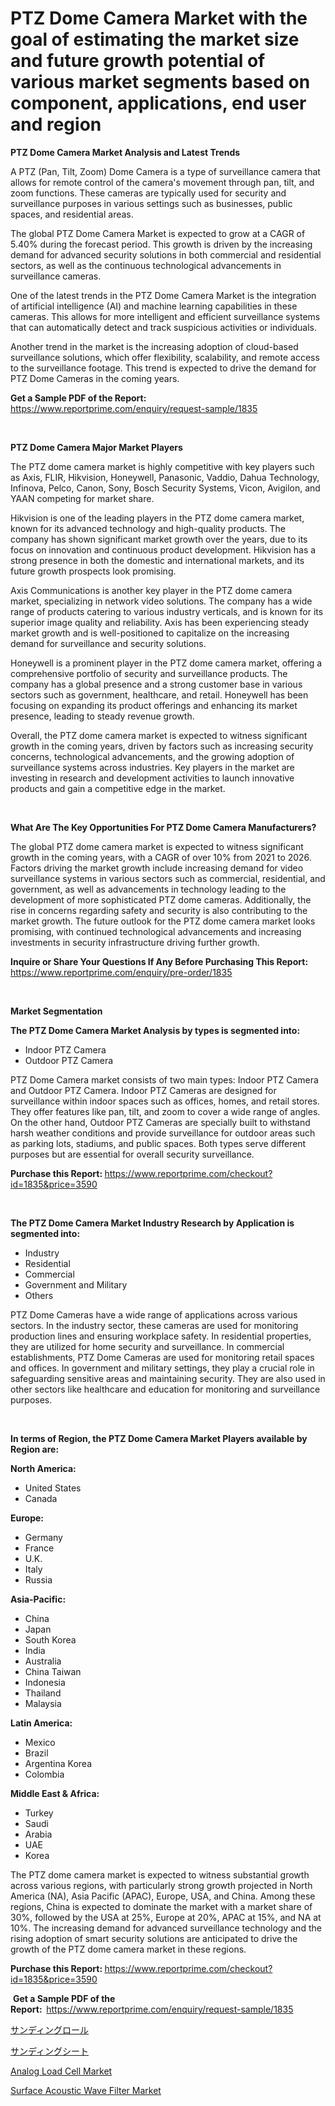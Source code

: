 <p><h1>PTZ Dome Camera Market with the goal of estimating the market size and future growth potential of various market segments based on component, applications, end user and region</h1></p><p><strong>PTZ Dome Camera Market Analysis and Latest Trends</strong></p>
<p><p>A PTZ (Pan, Tilt, Zoom) Dome Camera is a type of surveillance camera that allows for remote control of the camera's movement through pan, tilt, and zoom functions. These cameras are typically used for security and surveillance purposes in various settings such as businesses, public spaces, and residential areas.</p><p>The global PTZ Dome Camera Market is expected to grow at a CAGR of 5.40% during the forecast period. This growth is driven by the increasing demand for advanced security solutions in both commercial and residential sectors, as well as the continuous technological advancements in surveillance cameras.</p><p>One of the latest trends in the PTZ Dome Camera Market is the integration of artificial intelligence (AI) and machine learning capabilities in these cameras. This allows for more intelligent and efficient surveillance systems that can automatically detect and track suspicious activities or individuals.</p><p>Another trend in the market is the increasing adoption of cloud-based surveillance solutions, which offer flexibility, scalability, and remote access to the surveillance footage. This trend is expected to drive the demand for PTZ Dome Cameras in the coming years.</p></p>
<p><strong>Get a Sample PDF of the Report:&nbsp;</strong> <a href="https://www.reportprime.com/enquiry/request-sample/1835">https://www.reportprime.com/enquiry/request-sample/1835</a></p>
<p>&nbsp;</p>
<p><strong>PTZ Dome Camera Major Market Players</strong></p>
<p><p>The PTZ dome camera market is highly competitive with key players such as Axis, FLIR, Hikvision, Honeywell, Panasonic, Vaddio, Dahua Technology, Infinova, Pelco, Canon, Sony, Bosch Security Systems, Vicon, Avigilon, and YAAN competing for market share. </p><p>Hikvision is one of the leading players in the PTZ dome camera market, known for its advanced technology and high-quality products. The company has shown significant market growth over the years, due to its focus on innovation and continuous product development. Hikvision has a strong presence in both the domestic and international markets, and its future growth prospects look promising.</p><p>Axis Communications is another key player in the PTZ dome camera market, specializing in network video solutions. The company has a wide range of products catering to various industry verticals, and is known for its superior image quality and reliability. Axis has been experiencing steady market growth and is well-positioned to capitalize on the increasing demand for surveillance and security solutions.</p><p>Honeywell is a prominent player in the PTZ dome camera market, offering a comprehensive portfolio of security and surveillance products. The company has a global presence and a strong customer base in various sectors such as government, healthcare, and retail. Honeywell has been focusing on expanding its product offerings and enhancing its market presence, leading to steady revenue growth.</p><p>Overall, the PTZ dome camera market is expected to witness significant growth in the coming years, driven by factors such as increasing security concerns, technological advancements, and the growing adoption of surveillance systems across industries. Key players in the market are investing in research and development activities to launch innovative products and gain a competitive edge in the market.</p></p>
<p>&nbsp;</p>
<p><strong>What Are The Key Opportunities For PTZ Dome Camera Manufacturers?</strong></p>
<p><p>The global PTZ dome camera market is expected to witness significant growth in the coming years, with a CAGR of over 10% from 2021 to 2026. Factors driving the market growth include increasing demand for video surveillance systems in various sectors such as commercial, residential, and government, as well as advancements in technology leading to the development of more sophisticated PTZ dome cameras. Additionally, the rise in concerns regarding safety and security is also contributing to the market growth. The future outlook for the PTZ dome camera market looks promising, with continued technological advancements and increasing investments in security infrastructure driving further growth.</p></p>
<p><strong>Inquire or Share Your Questions If Any Before Purchasing This Report:</strong> <a href="https://www.reportprime.com/enquiry/pre-order/1835">https://www.reportprime.com/enquiry/pre-order/1835</a></p>
<p>&nbsp;</p>
<p><strong>Market Segmentation</strong></p>
<p><strong>The PTZ Dome Camera Market Analysis by types is segmented into:</strong></p>
<p><ul><li>Indoor PTZ Camera</li><li>Outdoor PTZ Camera</li></ul></p>
<p><p>PTZ Dome Camera market consists of two main types: Indoor PTZ Camera and Outdoor PTZ Camera. Indoor PTZ Cameras are designed for surveillance within indoor spaces such as offices, homes, and retail stores. They offer features like pan, tilt, and zoom to cover a wide range of angles. On the other hand, Outdoor PTZ Cameras are specially built to withstand harsh weather conditions and provide surveillance for outdoor areas such as parking lots, stadiums, and public spaces. Both types serve different purposes but are essential for overall security surveillance.</p></p>
<p><strong>Purchase this Report:&nbsp;</strong><a href="https://www.reportprime.com/checkout?id=1835&price=3590">https://www.reportprime.com/checkout?id=1835&price=3590</a></p>
<p>&nbsp;</p>
<p><strong>The PTZ Dome Camera Market Industry Research by Application is segmented into:</strong></p>
<p><ul><li>Industry</li><li>Residential</li><li>Commercial</li><li>Government and Military</li><li>Others</li></ul></p>
<p><p>PTZ Dome Cameras have a wide range of applications across various sectors. In the industry sector, these cameras are used for monitoring production lines and ensuring workplace safety. In residential properties, they are utilized for home security and surveillance. In commercial establishments, PTZ Dome Cameras are used for monitoring retail spaces and offices. In government and military settings, they play a crucial role in safeguarding sensitive areas and maintaining security. They are also used in other sectors like healthcare and education for monitoring and surveillance purposes.</p></p>
<p>&nbsp;</p>
<p><strong>In terms of Region, the PTZ Dome Camera Market Players available by Region are:</strong></p>
<p>
    <p> <strong> North America: </strong>
        <ul>
            <li>United States</li>
            <li>Canada</li>
        </ul>
        </p> 
    <p> <strong> Europe: </strong>
        <ul>
            <li>Germany</li>
            <li>France</li>
            <li>U.K.</li>
            <li>Italy</li>
            <li>Russia</li>
        </ul>
        </p> 
    <p> <strong> Asia-Pacific: </strong>
        <ul>
            <li>China</li>
            <li>Japan</li>
            <li>South Korea</li>
            <li>India</li>
            <li>Australia</li>
            <li>China Taiwan</li>
            <li>Indonesia</li>
            <li>Thailand</li>
            <li>Malaysia</li>
        </ul>
        </p> 
    <p> <strong> Latin America: </strong>
        <ul>
            <li>Mexico</li>
            <li>Brazil</li>
            <li>Argentina Korea</li>
            <li>Colombia</li>
        </ul>
        </p> 
    <p> <strong> Middle East & Africa: </strong>
        <ul>
            <li>Turkey</li>
            <li>Saudi</li>
            <li>Arabia</li>
            <li>UAE</li>
            <li>Korea</li>
        </ul>
    </p>
    </p>
<p><p>The PTZ dome camera market is expected to witness substantial growth across various regions, with particularly strong growth projected in North America (NA), Asia Pacific (APAC), Europe, USA, and China. Among these regions, China is expected to dominate the market with a market share of 30%, followed by the USA at 25%, Europe at 20%, APAC at 15%, and NA at 10%. The increasing demand for advanced surveillance technology and the rising adoption of smart security solutions are anticipated to drive the growth of the PTZ dome camera market in these regions.</p></p>
<p><strong>Purchase this Report: </strong><a href="https://www.reportprime.com/checkout?id=1835&price=3590">https://www.reportprime.com/checkout?id=1835&price=3590</a></p>
<p>&nbsp;<strong>Get a Sample PDF of the Report:&nbsp;&nbsp;</strong><a href="https://www.reportprime.com/enquiry/request-sample/1835">https://www.reportprime.com/enquiry/request-sample/1835</a></p>
<p><strong></strong></p>
<p><p><a href="https://github.com/marbadji/Market-Research-Report-List-1/blob/main/491323110468.md">サンディングロール</a></p><p><a href="https://github.com/KaydenJohns1964/Market-Research-Report-List-1/blob/main/537197810469.md">サンディングシート</a></p><p><a href="https://github.com/joannagoyvaerts/Market-Research-Report-List-2/blob/main/analog-load-cell-market.md">Analog Load Cell Market</a></p><p><a href="https://github.com/lubmix/Market-Research-Report-List-2/blob/main/surface-acoustic-wave-filter-market.md">Surface Acoustic Wave Filter Market</a></p></p>